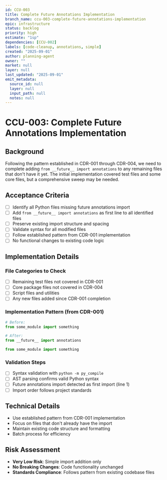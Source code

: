 ```yaml
---
id: CCU-003
title: Complete Future Annotations Implementation
branch_name: ccu-003-complete-future-annotations-implementation
epic: infrastructure
status: backlog
priority: high
estimate: "1sp"
dependencies: [CCU-002]
labels: [code-cleanup, annotations, simple]
created: "2025-09-01"
author: planning-agent
owner: ""
market: null
layer: null
last_updated: "2025-09-01"
emit_metadata:
  source_id: null
  layer: null
  input_path: null
  notes: null
---
```


# CCU-003: Complete Future Annotations Implementation

## Background
Following the pattern established in CDR-001 through CDR-004, we need to complete adding `from __future__ import annotations` to any remaining files that don't have it yet. The initial implementation covered test files and some core files, but a comprehensive sweep may be needed.

## Acceptance Criteria
- [ ] Identify all Python files missing future annotations import
- [ ] Add `from __future__ import annotations` as first line to all identified files
- [ ] Preserve existing import structure and spacing
- [ ] Validate syntax for all modified files
- [ ] Follow established pattern from CDR-001 implementation
- [ ] No functional changes to existing code logic

## Implementation Details

### File Categories to Check
- [ ] Remaining test files not covered in CDR-001
- [ ] Core package files not covered in CDR-004
- [ ] Script files and utilities
- [ ] Any new files added since CDR-001 completion

### Implementation Pattern (from CDR-001)
```python
# Before:
from some_module import something

# After:
from __future__ import annotations

from some_module import something
```

### Validation Steps
- [ ] Syntax validation with `python -m py_compile`
- [ ] AST parsing confirms valid Python syntax
- [ ] Future annotations import detected as first import (line 1)
- [ ] Import order follows project standards

## Technical Details
- Use established pattern from CDR-001 implementation
- Focus on files that don't already have the import
- Maintain existing code structure and formatting
- Batch process for efficiency

## Risk Assessment
- **Very Low Risk**: Simple import addition only
- **No Breaking Changes**: Code functionality unchanged
- **Standards Compliance**: Follows pattern from existing codebase files
